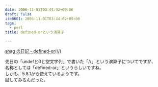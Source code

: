 ```yaml
---
date: 2006-11-01T03:44:02+09:00
draft: false
iso8601: 2006-11-01T03:44:02+09:00
tags:
  - perl
title: defined-orという演算子

---
```


<div class="entry-body">
  <p><a href="http://d.hatena.ne.jp/shag/20061006">shag の日記 - defined-or(//)</a></p>

  <p>先日の「undefと0と空文字列」で書いた「//」という演算子についてですが、名称としては「defined-or」というらしいですね。<br />
    しかも、5.8.1から使えているようです。<br />
    試してみるんだった。</p>
</div>
